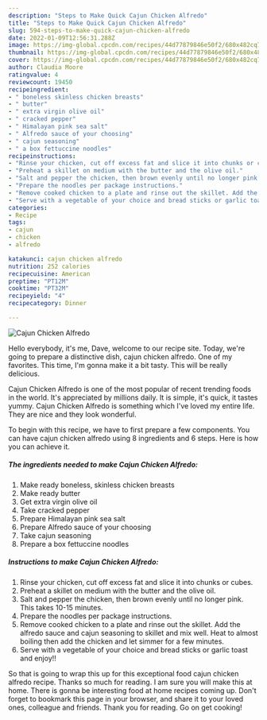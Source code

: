 ```yaml
---
description: "Steps to Make Quick Cajun Chicken Alfredo"
title: "Steps to Make Quick Cajun Chicken Alfredo"
slug: 594-steps-to-make-quick-cajun-chicken-alfredo
date: 2022-01-09T12:56:31.288Z
image: https://img-global.cpcdn.com/recipes/44d77879846e50f2/680x482cq70/cajun-chicken-alfredo-recipe-main-photo.jpg
thumbnail: https://img-global.cpcdn.com/recipes/44d77879846e50f2/680x482cq70/cajun-chicken-alfredo-recipe-main-photo.jpg
cover: https://img-global.cpcdn.com/recipes/44d77879846e50f2/680x482cq70/cajun-chicken-alfredo-recipe-main-photo.jpg
author: Claudia Moore
ratingvalue: 4
reviewcount: 19450
recipeingredient:
- " boneless skinless chicken breasts"
- " butter"
- " extra virgin olive oil"
- " cracked pepper"
- " Himalayan pink sea salt"
- " Alfredo sauce of your choosing"
- " cajun seasoning"
- " a box fettuccine noodles"
recipeinstructions:
- "Rinse your chicken, cut off excess fat and slice it into chunks or cubes."
- "Preheat a skillet on medium with the butter and the olive oil."
- "Salt and pepper the chicken, then brown evenly until no longer pink. This takes 10-15 minutes."
- "Prepare the noodles per package instructions."
- "Remove cooked chicken to a plate and rinse out the skillet. Add the alfredo sauce and cajun seasoning to skillet and mix well. Heat to almost boiling then add the chicken and let simmer for a few minutes."
- "Serve with a vegetable of your choice and bread sticks or garlic toast and enjoy!!"
categories:
- Recipe
tags:
- cajun
- chicken
- alfredo

katakunci: cajun chicken alfredo 
nutrition: 252 calories
recipecuisine: American
preptime: "PT12M"
cooktime: "PT32M"
recipeyield: "4"
recipecategory: Dinner

---
```



![Cajun Chicken Alfredo](https://img-global.cpcdn.com/recipes/44d77879846e50f2/680x482cq70/cajun-chicken-alfredo-recipe-main-photo.jpg)

Hello everybody, it's me, Dave, welcome to our recipe site. Today, we're going to prepare a distinctive dish, cajun chicken alfredo. One of my favorites. This time, I'm gonna make it a bit tasty. This will be really delicious.



Cajun Chicken Alfredo is one of the most popular of recent trending foods in the world. It's appreciated by millions daily. It is simple, it's quick, it tastes yummy. Cajun Chicken Alfredo is something which I've loved my entire life. They are nice and they look wonderful.


To begin with this recipe, we have to first prepare a few components. You can have cajun chicken alfredo using 8 ingredients and 6 steps. Here is how you can achieve it.

<!--inarticleads1-->

##### The ingredients needed to make Cajun Chicken Alfredo:

1. Make ready  boneless, skinless chicken breasts
1. Make ready  butter
1. Get  extra virgin olive oil
1. Take  cracked pepper
1. Prepare  Himalayan pink sea salt
1. Prepare  Alfredo sauce of your choosing
1. Take  cajun seasoning
1. Prepare  a box fettuccine noodles




<!--inarticleads2-->

##### Instructions to make Cajun Chicken Alfredo:

1. Rinse your chicken, cut off excess fat and slice it into chunks or cubes.
1. Preheat a skillet on medium with the butter and the olive oil.
1. Salt and pepper the chicken, then brown evenly until no longer pink. This takes 10-15 minutes.
1. Prepare the noodles per package instructions.
1. Remove cooked chicken to a plate and rinse out the skillet. Add the alfredo sauce and cajun seasoning to skillet and mix well. Heat to almost boiling then add the chicken and let simmer for a few minutes.
1. Serve with a vegetable of your choice and bread sticks or garlic toast and enjoy!!




So that is going to wrap this up for this exceptional food cajun chicken alfredo recipe. Thanks so much for reading. I am sure you will make this at home. There is gonna be interesting food at home recipes coming up. Don't forget to bookmark this page in your browser, and share it to your loved ones, colleague and friends. Thank you for reading. Go on get cooking!
